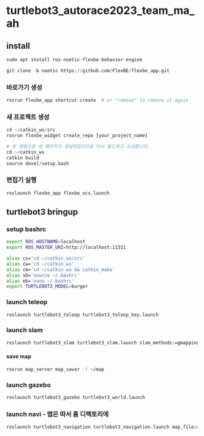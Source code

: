 # turtlebot3_autorace2023_team_ma_ah

## install

```python
sudo apt install ros-noetic-flexbe-behavior-engine
```

```python
git clone -b noetic https://github.com/FlexBE/flexbe_app.git
```

### 바로가기 생성

```python
rosrun flexbe_app shortcut create  # or "remove" to remove it again
```

### 새 프로젝트 생성

```python
cd ~/catkin_ws/src
rosrun flexbe_widget create_repo [your_project_name]

# 위 명령으로 새 패키지가 생성되었으므로 다시 빌드하고 소싱합니다.
cd ~/catkin_ws
catkin build
source devel/setup.bash 
```

### 편집기 실행

```python
roslaunch flexbe_app flexbe_ocs.launch
```



## turtlebot3 bringup

### setup bashrc 

```bash
export ROS_HOSTNAME=localhost
export ROS_MASTER_URI=http://localhost:11311

alias cs='cd ~/catkin_ws/src'
alias cw='cd ~/catkin_ws'
alias cm='cd ~/catkin_ws && catkin_make'
alias sb='source ~/.bashrc'
alias eb='nano ~/.bashrc'
export TURTLEBOT3_MODEL=burger
```


### launch teleop 

```bash
roslaunch turtlebot3_teleop turtlebot3_teleop_key.launch
```



### launch slam 

```bash
roslaunch turtlebot3_slam turtlebot3_slam.launch slam_methods:=gmapping
```
#### save map

```bash
rosrun map_server map_saver -f ~/map
```


### launch gazebo

```bash
roslaunch turtlebot3_gazebo turtlebot3_world.launch
```

### launch navi  - 맵은 따서 홈 디렉토리에

```bash
roslaunch turtlebot3_navigation turtlebot3_navigation.launch map_file:=$HOME/map.yaml
```

